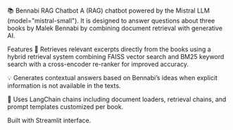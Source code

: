 📚 Bennabi RAG Chatbot
A (RAG) chatbot powered by the Mistral LLM (model="mistral-small"). It is designed to answer questions about three books by Malek Bennabi by combining document retrieval with generative AI.

Features
📖 Retrieves relevant excerpts directly from the books using a hybrid retrieval system combining FAISS vector search and BM25 keyword search with a cross-encoder re-ranker for improved accuracy.

💡 Generates contextual answers based on Bennabi’s ideas when explicit information is not available in the texts.

🎯 Uses LangChain chains including document loaders, retrieval chains, and prompt templates customized per book.

Built with Streamlit interface.
